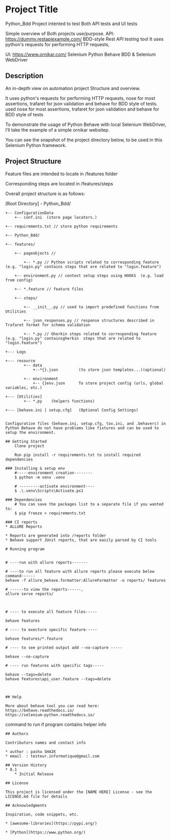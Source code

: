 # Project Title
Python_Bdd
Project intented to test Both API tests and UI tests

Simple overview of Both projects use/purpose.
API: https://dummy.restapiexample.com/
    BDD-style Rest API testing tool
    It uses python's requests for performing HTTP requests, 
    
    
UI: https://www.ornikar.com/
    Selenium Python Behave BDD & Selenium WebDriver

## Description
An in-depth view on automation project Structure and overview.

It uses python's requests for performing HTTP requests, nose for most assertions, trafaret for json validation and behave for BDD style of tests.
used nose for most assertions, trafaret for json validation and behave for BDD style of tests

To demonstrate the usage of Python Behave with local Selenium WebDriver, I’ll take the example of a       simple ornikar websitep.

You can see the snapshot of the project directory below, to be used in this Selenium Python framework.

## Project Structure
Feature files are intended to locate in /features folder

Corresponding steps are located in /features/steps

Overall project structure is as follows:

[Root Directory] - Python_Bdd/
```
+-- ConfigurationData
    +-- conf.ini  (store page locators.)

+-- requirements.txt // store python requirements

+-- Python_Bdd/

+-- features/

    +-- pageobjects // 

        +-- *.py // Python scripts related to corresponding feature (e.g. "login.py" contains steps that are related to "login.feature")

    +-- environment.py // context setup steps using HOOkS  (e.g. load from config)

    +-- *.feature // feature files

    +-- steps/

        +-- __init__.py // used to import predefined functions from Utilities

        +-- json_responses.py // response structures described in Trafaret format for schema validation

        +-- *.py // Gherkin steps related to corresponding feature (e.g. "login.py" containsgherkin  steps that are related to "login.feature")

+--- Logs

+--- resource
        +-- data
            +--*{}.json         (to store json templates...)(optional)

        +-- environment
            +-- {}env.json      To store project config (urls, global variables, etc.)

+--- [Utilities]
        +-- *.py    (helpers functions)

+--- [behave.ini | setup.cfg]   (Optional Config Settings)


Configuration files (behave.ini, setup.cfg, tox.ini, and .behaverc) in Python Behave do not have problems like fixtures and can be used to setup the environment.

## Getting Started
    Clone project

    Run pip install -r requirements.txt to install required dependencies

### Installing & setup env
    #-----environment creation--------
    $ python -m venv .venv

    # ---------activate environment----
    $ .\.venv\Scripts\Activate.ps1

### Dependencies
    # You can save the packages list to a separate file if you wanted to:
    $ pip freeze > requirements.txt

### CI reports
* ALLURE Reports

* Reports are generated into /reports folder
* Behave support JUnit reports, that are easily parsed by CI tools

# Running program


# ----run with allure reports-------

# ----to run all feature with allure reports please execute below command------
behave -f allure_behave.formatter:AllureFormatter -o reports/ features

# ------to view the reports------, 
allure serve reports/



# ---- to execute all feature files-----

behave features

# ---- to execture specific feature-----

behave features/*.feature

# ---- to see printed output add --no-capture -----

behave --no-capture

# ---- run features with specific tags-----

behave --tags=delete
behave features\api_user.feature --tags=delete



## Help

More about behave tool you can read here:
https://behave.readthedocs.io/
https://selenium-python.readthedocs.io/
```
command to run if program contains helper info
```
## Authors

Contributors names and contact info

* author : pasha SHAIK 
* email  : testeur.informatique@gmail.com

## Version History
* 0.1
    * Initial Release

## License

This project is licensed under the [NAME HERE] License - see the LICENSE.md file for details

## Acknowledgments

Inspiration, code snippets, etc.

* [awesome-libraries](https://pypi.org/)

* [Python](https://www.python.org/)